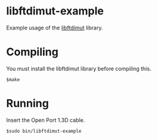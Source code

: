libftdimut-example
==================

Example usage of the [libftdimut](https://github.com/niallm90/libftdimut/) library.

Compiling
=========
You must install the libftdimut library before compiling this.

	$make


Running
=======
Insert the Open Port 1.3D cable.

	$sudo bin/libftdimut-example


